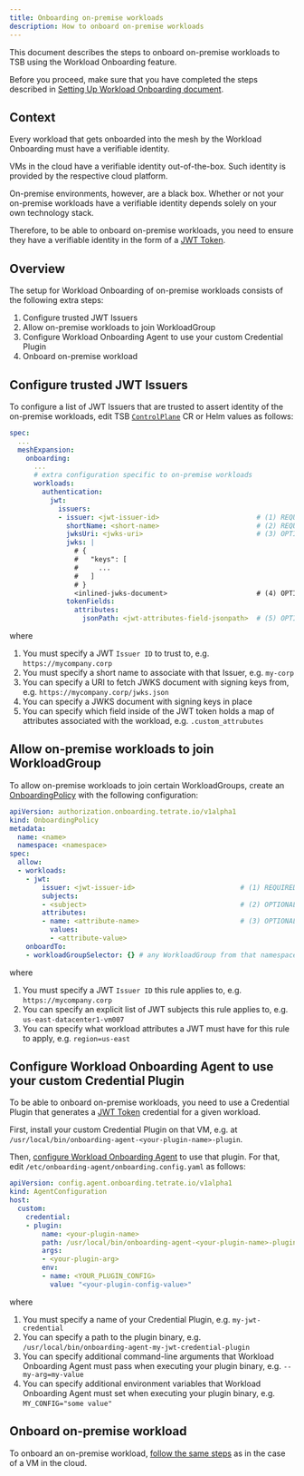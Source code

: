 ```yaml
---
title: Onboarding on-premise workloads
description: How to onboard on-premise workloads
---
```


This document describes the steps to onboard on-premise workloads to TSB using
the Workload Onboarding feature.

Before you proceed, make sure that you have completed the steps described in
[Setting Up Workload Onboarding document](./setup).

## Context

Every workload that gets onboarded into the mesh by the Workload Onboarding
must have a verifiable identity.

VMs in the cloud have a verifiable identity out-of-the-box. Such identity is
provided by the respective cloud platform.

On-premise environments, however, are a black box. Whether or not your
on-premise workloads have a verifiable identity depends solely on your own
technology stack.

Therefore, to be able to onboard on-premise workloads, you need to ensure
they have a verifiable identity in the form of a
[JWT Token](https://openid.net/specs/openid-connect-core-1_0.html#IDToken).

## Overview

The setup for Workload Onboarding of on-premise workloads consists of the
following extra steps:

1. Configure trusted JWT Issuers
1. Allow on-premise workloads to join WorkloadGroup
1. Configure Workload Onboarding Agent to use your custom Credential Plugin
1. Onboard on-premise workload

## Configure trusted JWT Issuers

To configure a list of JWT Issuers that are trusted to assert identity of the
on-premise workloads, edit TSB
[`ControlPlane`](../../../refs/install/controlplane/v1alpha1/spec) CR or Helm values as follows:

```yaml
spec:
  ...
  meshExpansion:
    onboarding:
      ...
      # extra configuration specific to on-premise workloads
      workloads:
        authentication:
          jwt:
            issuers:
            - issuer: <jwt-issuer-id>                        # (1) REQUIRED
              shortName: <short-name>                        # (2) REQUIRED
              jwksUri: <jwks-uri>                            # (3) OPTIONAL
              jwks: |
                # {
                #   "keys": [
                #     ...
                #   ]
                # }
                <inlined-jwks-document>                      # (4) OPTIONAL
              tokenFields:
                attributes:
                  jsonPath: <jwt-attributes-field-jsonpath>  # (5) OPTIONAL
```

where

1. You must specify a JWT `Issuer ID` to trust to, e.g. `https://mycompany.corp`
1. You must specify a short name to associate with that Issuer, e.g. `my-corp`
1. You can specify a URI to fetch JWKS document with signing keys from, e.g.
   `https://mycompany.corp/jwks.json`
1. You can specify a JWKS document with signing keys in place
1. You can specify which field inside of the JWT token holds a map of attributes
   associated with the workload, e.g. `.custom_attrubutes`

## Allow on-premise workloads to join WorkloadGroup

To allow on-premise workloads to join certain WorkloadGroups, create an
[OnboardingPolicy](../../../refs/onboarding/config/authorization/v1alpha1/policy)
with the following configuration:

```yaml
apiVersion: authorization.onboarding.tetrate.io/v1alpha1
kind: OnboardingPolicy
metadata:
  name: <name>
  namespace: <namespace>
spec:
  allow:
  - workloads:
    - jwt:
        issuer: <jwt-issuer-id>                          # (1) REQUIRED
        subjects:
        - <subject>                                      # (2) OPTIONAL
        attributes:
        - name: <attribute-name>                         # (3) OPTIONAL
          values:
          - <attribute-value>
    onboardTo:
    - workloadGroupSelector: {} # any WorkloadGroup from that namespace
```

where

1. You must specify a JWT `Issuer ID` this rule applies to, e.g.
   `https://mycompany.corp`
1. You can specify an explicit list of JWT subjects this rule applies to, e.g.
   `us-east-datacenter1-vm007`
1. You can specify what workload attributes a JWT must have for this rule to apply,
   e.g. `region=us-east`

## Configure Workload Onboarding Agent to use your custom Credential Plugin

To be able to onboard on-premise workloads, you need to use a Credential Plugin
that generates a [JWT Token](https://openid.net/specs/openid-connect-core-1_0.html#IDToken)
credential for a given workload.

First, install your custom Credential Plugin on that VM, e.g. at
`/usr/local/bin/onboarding-agent-<your-plugin-name>-plugin`.

Then, [configure Workload Onboarding Agent](../../../refs/onboarding/config/agent/v1alpha1/agent_configuration)
to use that plugin.
For that, edit `/etc/onboarding-agent/onboarding.config.yaml` as follows:

```yaml
apiVersion: config.agent.onboarding.tetrate.io/v1alpha1
kind: AgentConfiguration
host:
  custom:
    credential:
    - plugin:
        name: <your-plugin-name>                                         # (1) REQUIRED
        path: /usr/local/bin/onboarding-agent-<your-plugin-name>-plugin  # (2) OPTIONAL
        args:
        - <your-plugin-arg>                                              # (3) OPTIONAL
        env:
        - name: <YOUR_PLUGIN_CONFIG>                                     # (4) OPTIONAL
          value: "<your-plugin-config-value>"
```

where

1. You must specify a name of your Credential Plugin, e.g. `my-jwt-credential`
1. You can specify a path to the plugin binary, e.g. `/usr/local/bin/onboarding-agent-my-jwt-credential-plugin`
1. You can specify additional command-line arguments that Workload Onboarding Agent
   must pass when executing your plugin binary, e.g. `--my-arg=my-value`
1. You can specify additional environment variables that Workload Onboarding Agent
   must set when executing your plugin binary, e.g. `MY_CONFIG="some value"`

## Onboard on-premise workload

To onboard an on-premise workload, [follow the same steps](./onboarding)
as in the case of a VM in the cloud.
